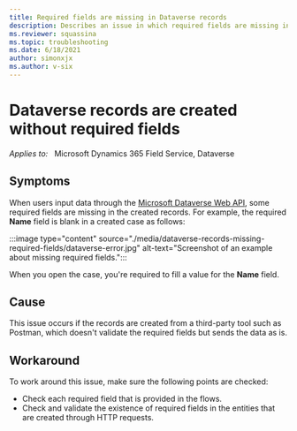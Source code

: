 ```yaml
---
title: Required fields are missing in Dataverse records
description: Describes an issue in which required fields are missing in Dataverse records that are created from third-party tools. Provide workarounds.
ms.reviewer: squassina
ms.topic: troubleshooting
ms.date: 6/18/2021
author: simonxjx
ms.author: v-six
---
```

# Dataverse records are created without required fields

_Applies to:_ &nbsp; Microsoft Dynamics 365 Field Service, Dataverse

## Symptoms

When users input data through the [Microsoft Dataverse Web API](/powerapps/developer/data-platform/webapi/overview), some required fields are missing in the created records. For example, the required **Name** field is blank in a created case as follows:

:::image type="content" source="./media/dataverse-records-missing-required-fields/dataverse-error.jpg" alt-text="Screenshot of an example about missing required fields.":::

When you open the case, you're required to fill a value for the **Name** field.

## Cause

This issue occurs if the records are created from a third-party tool such as Postman, which doesn't validate the required fields but sends the data as is.

## Workaround

To work around this issue, make sure the following points are checked:

- Check each required field that is provided in the flows.
- Check and validate the existence of required fields in the entities that are created through HTTP requests.
